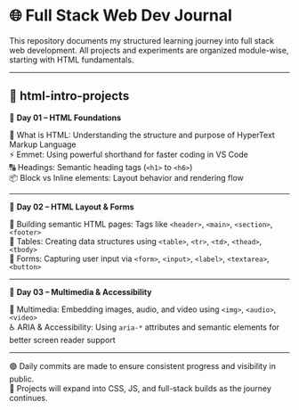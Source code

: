 # 🌐 Full Stack Web Dev Journal

This repository documents my structured learning journey into full stack web development. All projects and experiments are organized module-wise, starting with HTML fundamentals.

---

## 📁 html-intro-projects

📅 **Day 01 – HTML Foundations**

🔹 What is HTML: Understanding the structure and purpose of HyperText Markup Language  
⚡ Emmet: Using powerful shorthand for faster coding in VS Code  
🔠 Headings: Semantic heading tags (`<h1>` to `<h6>`)  
📦 Block vs Inline elements: Layout behavior and rendering flow

---

📅 **Day 02 – HTML Layout & Forms**

🧱 Building semantic HTML pages: Tags like `<header>`, `<main>`, `<section>`, `<footer>`  
🧩 Tables: Creating data structures using `<table>`, `<tr>`, `<td>`, `<thead>`, `<tbody>`  
📝 Forms: Capturing user input via `<form>`, `<input>`, `<label>`, `<textarea>`, `<button>`

---

📅 **Day 03 – Multimedia & Accessibility**

🎥 Multimedia: Embedding images, audio, and video using `<img>`, `<audio>`, `<video>`  
♿ ARIA & Accessibility: Using `aria-*` attributes and semantic elements for better screen reader support

---

🟢 Daily commits are made to ensure consistent progress and visibility in public.  
🧠 Projects will expand into CSS, JS, and full-stack builds as the journey continues.
